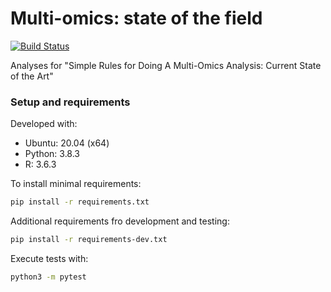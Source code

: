 # Multi-omics: state of the field

[![Build Status](https://travis-ci.com/krassowski/multi-omics-state-of-the-art.svg?token=JhArfvq99eozHLbsktv8&branch=master)](https://travis-ci.com/krassowski/multi-omics-state-of-the-art)

Analyses for "Simple Rules for Doing A Multi-Omics Analysis: Current State of the Art"

### Setup and requirements

Developed with:

- Ubuntu: 20.04 (x64)
- Python: 3.8.3
- R: 3.6.3

To install minimal requirements:

```bash
pip install -r requirements.txt
```

Additional requirements fro development and testing:

```bash
pip install -r requirements-dev.txt
```

Execute tests with:

```bash
python3 -m pytest
```
